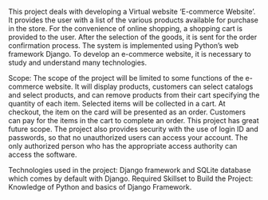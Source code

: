 This project deals with developing a Virtual website ‘E-commerce Website’. It provides the user with a list of the various products available for purchase in the store. For the convenience of online shopping, a shopping cart is provided to the user. After the selection of the goods, it is sent for the order confirmation process. The system is implemented using Python’s web framework Django. To develop an e-commerce website, it is necessary to study and understand many technologies.

Scope: The scope of the project will be limited to some functions of the e-commerce website. It will display products, customers can select catalogs and select products, and can remove products from their cart specifying the quantity of each item. Selected items will be collected in a cart. At checkout, the item on the card will be presented as an order. Customers can pay for the items in the cart to complete an order. This project has great future scope. The project also provides security with the use of login ID and passwords, so that no unauthorized users can access your account. The only authorized person who has the appropriate access authority can access the software.

Technologies used in the project: 
Django framework and SQLite database which comes by default with Django.
Required Skillset to Build the Project: 
Knowledge of Python and basics of Django Framework.
